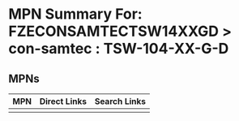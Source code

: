 



# MPN Summary For: FZECONSAMTECTSW14XXGD > con-samtec : TSW-104-XX-G-D

## MPNs
  

|MPN|Direct Links|Search Links|
| :--- | :--- | :--- |
||||
